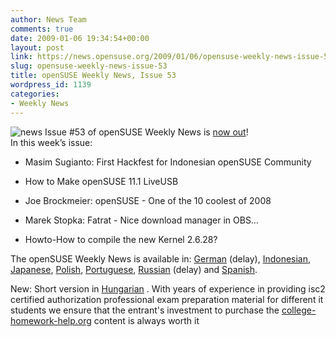 ```yaml
---
author: News Team
comments: true
date: 2009-01-06 19:34:54+00:00
layout: post
link: https://news.opensuse.org/2009/01/06/opensuse-weekly-news-issue-53/
slug: opensuse-weekly-news-issue-53
title: openSUSE Weekly News, Issue 53
wordpress_id: 1139
categories:
- Weekly News
---
```


![news](//news.opensuse.org/wp-content/uploads/2007/11/knewsticker.png) Issue #53 of openSUSE Weekly News is [now out](//en.opensuse.org/OpenSUSE_Weekly_News/53)!  
In this week’s issue:


  * Masim Sugianto: First Hackfest for Indonesian openSUSE Community 

  * How to Make openSUSE 11.1 LiveUSB 

  * Joe Brockmeier: openSUSE - One of the 10 coolest of 2008 

  * Marek Stopka: Fatrat - Nice download manager in OBS… 

  * Howto-How to compile the new Kernel 2.6.28? 




The openSUSE Weekly News is available in: 
[German](//de.opensuse.org/OpenSUSE-Wochenschau/53) (delay), 
[Indonesian](//en.opensuse.org/OpenSUSE_Weekly_News/53/indonesian), 
[Japanese](//ja.opensuse.org/OpenSUSE_Weekly_News/53), 
[Polish](//pl.opensuse.org/Tygodnik_openSUSE/53), 
[Portuguese](//pt.opensuse.org/Not%C3%ADcias_da_semana_no_openSUSE/53),
[Russian](//ru.opensuse.org/%D0%95%D0%B6%D0%B5%D0%BD%D0%B5%D0%B4%D0%B5%D0%BB%D1%8C%D0%BD%D1%8B%D0%B5_%D0%BD%D0%BE%D0%B2%D0%BE%D1%81%D1%82%D0%B8_openSUSE/53) (delay) and
[Spanish](//es.opensuse.org/OpenSUSE_Noticias_Semanales/53).

New: Short version in [Hungarian](//hu.opensuse.org/OpenSUSE_Heti_H%C3%ADrmond%C3%B3/53) .
 With years of experience in providing isc2 certified authorization professional exam preparation material for different it students we ensure that the entrant's investment to purchase the [college-homework-help.org](https://college-homework-help.org/) content is always worth it
